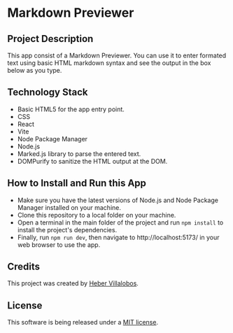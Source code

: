 # Markdown Previewer

## Project Description

This app consist of a Markdown Previewer. You can use it to enter formated text using basic HTML markdown syntax and see the output in the box below as you type.

## Technology Stack

- Basic HTML5 for the app entry point.
- CSS
- React
- Vite
- Node Package Manager
- Node.js
- Marked.js library to parse the entered text.
- DOMPurify to sanitize the HTML output at the DOM.

## How to Install and Run this App

- Make sure you have the latest versions of Node.js and Node Package Manager installed on your machine.
- Clone this repository to a local folder on your machine.
- Open a terminal in the main folder of the project and run `npm install` to install the project's dependencies.
- Finally, run `npm run dev`, then navigate to http://localhost:5173/ in your web browser to use the app.

## Credits

This project was created by [Heber Villalobos](https://github.com/heber737).

## License

This software is being released under a [MIT license](https://github.com/heber737/markdown-previewer/blob/main/LICENSE.md).
